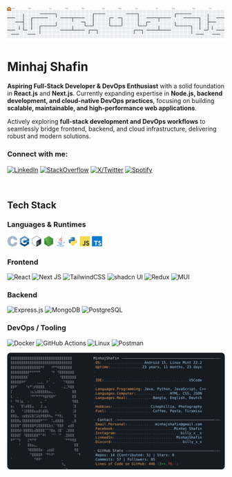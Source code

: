 <picture>
  <source media="(prefers-color-scheme: dark)" srcset="https://raw.githubusercontent.com/MinhajShafin/MinhajShafin/output/pacman-contribution-graph-dark.svg">
  <source media="(prefers-color-scheme: light)" srcset="https://raw.githubusercontent.com/MinhajShafin/MinhajShafin/output/pacman-contribution-graph.svg">
  <img alt="pacman contribution graph" src="https://raw.githubusercontent.com/MinhajShafin/MinhajShafin/output/pacman-contribution-graph.svg">
</picture>

# Minhaj Shafin

**Aspiring Full-Stack Developer & DevOps Enthusiast** with a solid foundation in **React.js** and **Next.js**. Currently expanding expertise in **Node.js, backend development, and cloud-native DevOps practices**, focusing on building **scalable, maintainable, and high-performance web applications**.

Actively exploring **full-stack development and DevOps workflows** to seamlessly bridge frontend, backend, and cloud infrastructure, delivering robust and modern solutions.

<h3 align="left">Connect with me:</h3>
<p align="left">
  <a href="https://www.linkedin.com/in/minhaj-shafin" target="_blank">
        <img align="center" src="https://cdn.jsdelivr.net/gh/devicons/devicon/icons/linkedin/linkedin-original.svg" alt="LinkedIn" height="30" width="40"/></a>
  <a href="https://stackoverflow.com/users/21914630/minhaj-shafin" target="_blank">
        <img align="center" src="https://cdn.jsdelivr.net/gh/devicons/devicon/icons/stackoverflow/stackoverflow-original.svg" alt="StackOverflow" height="30" width="40"/></a>
  <a href="https://x.com/Billydocare" target="_blank">
        <img align="center" src="https://raw.githubusercontent.com/rahuldkjain/github-profile-readme-generator/master/src/images/icons/Social/twitter.svg" alt="X/Twitter" height="30" width="40"/></a>
  <a href="https://open.spotify.com/user/30nfvcpttliltoi252p59wdpg?si=aec355aca4c14dc1" target="_blank">
        <img align="center" src="https://upload.wikimedia.org/wikipedia/commons/1/19/Spotify_logo_without_text.svg" alt="Spotify" height="30" width="40"/></a>
</p>

<br>

## Tech Stack

### Languages & Runtimes

<a href="https://en.wikipedia.org/wiki/C_(programming_language)" target="_blank" rel="noreferrer"><img src="https://raw.githubusercontent.com/devicons/devicon/master/icons/c/c-original.svg" alt="C" height="24"/></a>
<a href="https://isocpp.org/" target="_blank" rel="noreferrer"><img src="https://raw.githubusercontent.com/devicons/devicon/master/icons/cplusplus/cplusplus-original.svg" alt="C++" height="24"/></a>
<a href="https://www.gnu.org/software/bash/" target="_blank" rel="noreferrer"><img src="https://raw.githubusercontent.com/devicons/devicon/master/icons/bash/bash-original.svg" alt="Bash" height="24"/></a>
<a href="https://nodejs.org/en/" target="_blank" rel="noreferrer"><img src="https://raw.githubusercontent.com/devicons/devicon/master/icons/nodejs/nodejs-original.svg" alt="Node.js" height="24"/></a>
<a href="https://www.java.com/" target="_blank" rel="noreferrer"><img src="https://raw.githubusercontent.com/devicons/devicon/master/icons/java/java-original.svg" alt="Java" height="24"/></a>
<a href="https://www.python.org/" target="_blank" rel="noreferrer"><img src="https://raw.githubusercontent.com/devicons/devicon/master/icons/python/python-original.svg" alt="Python" height="24"/></a>
<a href="https://developer.mozilla.org/en-US/docs/Web/JavaScript" target="_blank" rel="noreferrer"><img src="https://raw.githubusercontent.com/devicons/devicon/master/icons/javascript/javascript-original.svg" alt="JavaScript" height="24"/></a>
<a href="https://www.typescriptlang.org/" target="_blank" rel="noreferrer"><img src="https://raw.githubusercontent.com/devicons/devicon/master/icons/typescript/typescript-original.svg" alt="TypeScript" height="24"/></a>

### Frontend

![React](https://img.shields.io/badge/react-%2320232a.svg?style=flat&logo=react&logoColor=%2361DAFB)
![Next JS](https://img.shields.io/badge/Next-black?style=flat&logo=next.js&logoColor=white)
![TailwindCSS](https://img.shields.io/badge/tailwindcss-%2338B2AC.svg?style=flat&logo=tailwind-css&logoColor=white)
![shadcn UI](https://img.shields.io/badge/shadcn--ui-%23000000?style=flat&logo=shadcn&logoColor=white)
![Redux](https://img.shields.io/badge/redux-%23593d88.svg?style=flat&logo=redux&logoColor=white)
![MUI](https://img.shields.io/badge/MUI-%230081CB.svg?style=flat&logo=mui&logoColor=white)

### Backend

![Express.js](https://img.shields.io/badge/express.js-%23404d59.svg?style=flat&logo=express&logoColor=%2361DAFB)
![MongoDB](https://img.shields.io/badge/MongoDB-%234ea94b.svg?style=flat&logo=mongodb&logoColor=white)
![PostgreSQL](https://img.shields.io/badge/postgresql-%23316192.svg?style=flat&logo=postgresql&logoColor=white)

### DevOps / Tooling

![Docker](https://img.shields.io/badge/docker-%230db7ed.svg?style=flat&logo=docker&logoColor=white)
![GitHub Actions](https://img.shields.io/badge/GitHub%20Actions-2088FF?style=flat&logo=github-actions&logoColor=white)
![Linux](https://img.shields.io/badge/Linux-%23FCC624?style=flat&logo=linux&logoColor=black)
![Postman](https://img.shields.io/badge/Postman-FF6C37?style=flat&logo=postman&logoColor=white)

<picture>
    <img alt="Billy's GitHub Profile README" src="https://github.com/MinhajShafin/MinhajShafin/blob/main/card.svg">
</picture>
